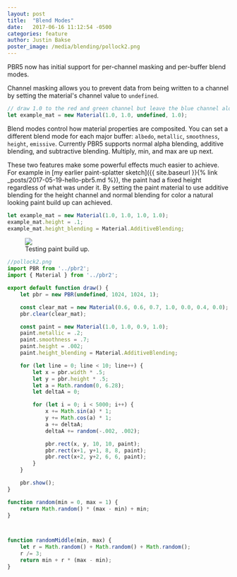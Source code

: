 ```yaml
---
layout: post
title:  "Blend Modes"
date:   2017-06-16 11:12:54 -0500
categories: feature
author: Justin Bakse
poster_image: /media/blending/pollock2.png
---
```


<!-- TC: I didn't change anything here, just fixed a few spellings and added missing words. It's all pretty clear. -->

PBR5 now has initial support for per-channel masking and per-buffer blend modes.

Channel masking allows you to prevent data from being written to a channel by setting the material's channel value to `undefined`.

```javascript
// draw 1.0 to the red and green channel but leave the blue channel alone
let example_mat = new Material(1.0, 1.0, undefined, 1.0);
```

Blend modes control how material properties are composited. You can set a different blend mode for each major buffer: `albedo`, `metallic`, `smoothness`, `height`, `emissive`. Currently PBR5 supports normal alpha blending, additive blending, and subtractive blending. Multiply, min, and max are up next.

These two features make some powerful effects much easier to achieve. For example in [my earlier paint-splatter sketch]({{ site.baseurl }}{% link _posts/2017-05-19-hello-pbr5.md %}), the paint had a fixed height regardless of what was under it. By setting the paint material to use additive blending for the height channel and normal blending for color a natural looking paint build up can achieved.

```javascript
let example_mat = new Material(1.0, 1.0, 1.0, 1.0);
example_mat.height = .1;
example_mat.height_blending = Material.AdditiveBlending;
```

<div class="figures">
    <figure>
        <img src="{{site.baseurl}}/media/blending/pollock2.png">
        <figcaption>
        Testing paint build up.
        </figcaption>
    </figure>
</div>



```javascript
//pollock2.png
import PBR from '../pbr2';
import { Material } from '../pbr2';

export default function draw() {
    let pbr = new PBR(undefined, 1024, 1024, 1);

    const clear_mat = new Material(0.6, 0.6, 0.7, 1.0, 0.0, 0.4, 0.0);
    pbr.clear(clear_mat);

    const paint = new Material(1.0, 1.0, 0.9, 1.0);
    paint.metallic = .2;
    paint.smoothness = .7;
    paint.height = .002;
    paint.height_blending = Material.AdditiveBlending;

    for (let line = 0; line < 10; line++) {
        let x = pbr.width * .5;
        let y = pbr.height * .5;
        let a = Math.random(0, 6.28);
        let deltaA = 0;

        for (let i = 0; i < 5000; i++) {
            x += Math.sin(a) * 1;
            y += Math.cos(a) * 1;
            a += deltaA;
            deltaA += random(-.002, .002);

            pbr.rect(x, y, 10, 10, paint);
            pbr.rect(x+1, y+1, 8, 8, paint);
            pbr.rect(x+2, y+2, 6, 6, paint);
        }
    }

    pbr.show();
}

function random(min = 0, max = 1) {
    return Math.random() * (max - min) + min;
}



function randomMiddle(min, max) {
    let r = Math.random() + Math.random() + Math.random();
    r /= 3;
    return min + r * (max - min);
}
```
